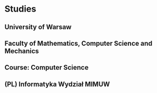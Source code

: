 # Studies

## University of Warsaw

## Faculty of Mathematics, Computer Science and Mechanics

## Course: Computer Science

## (PL) Informatyka Wydział MIMUW